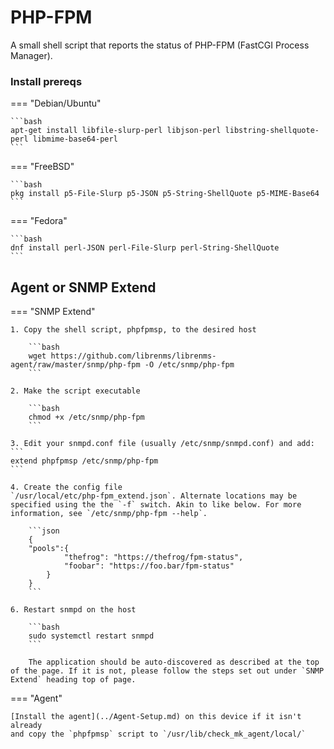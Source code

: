# PHP-FPM

A small shell script that reports the status of PHP-FPM (FastCGI Process Manager).

### Install prereqs

=== "Debian/Ubuntu"

    ```bash
    apt-get install libfile-slurp-perl libjson-perl libstring-shellquote-perl libmime-base64-perl
    ```

=== "FreeBSD"

    ```bash
    pkg install p5-File-Slurp p5-JSON p5-String-ShellQuote p5-MIME-Base64
    ```

=== "Fedora"

    ```bash
    dnf install perl-JSON perl-File-Slurp perl-String-ShellQuote
    ```

## Agent or SNMP Extend

=== "SNMP Extend"

    1. Copy the shell script, phpfpmsp, to the desired host

        ```bash
        wget https://github.com/librenms/librenms-agent/raw/master/snmp/php-fpm -O /etc/snmp/php-fpm
        ```

    2. Make the script executable

        ```bash
        chmod +x /etc/snmp/php-fpm
        ```

    3. Edit your snmpd.conf file (usually /etc/snmp/snmpd.conf) and add:
    ```
    extend phpfpmsp /etc/snmp/php-fpm
    ```

    4. Create the config file
    `/usr/local/etc/php-fpm_extend.json`. Alternate locations may be
    specified using the the `-f` switch. Akin to like below. For more
    information, see `/etc/snmp/php-fpm --help`.

        ```json
        {
        "pools":{
                "thefrog": "https://thefrog/fpm-status",
                "foobar": "https://foo.bar/fpm-status"
            }
        }
        ```

    6. Restart snmpd on the host

        ```bash
        sudo systemctl restart snmpd
        ```

        The application should be auto-discovered as described at the top of the page. If it is not, please follow the steps set out under `SNMP Extend` heading top of page.

=== "Agent"

    [Install the agent](../Agent-Setup.md) on this device if it isn't already
    and copy the `phpfpmsp` script to `/usr/lib/check_mk_agent/local/`
